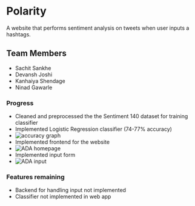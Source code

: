 <!-- # ADA-Assess-Develop-Advance -->

# Polarity

A website that performs sentiment analysis on tweets when user inputs a hashtags.

## Team Members

- Sachit Sankhe
- Devansh Joshi
- Kanhaiya Shendage
- Ninad Gawarle

### Progress

- Cleaned and preprocessed the the Sentiment 140 dataset for training classifier
- Implemented Logistic Regression classifier (74-77% accuracy)
- ![accuracy graph](https://drive.google.com/uc?export=view&id=1xZ_IgW9KKWfGwBRnPbs8DSu2YNZ2Ywsa)
- Implemented frontend for the website
- ![ADA homepage](https://drive.google.com/uc?export=view&id=1Okga3i5Sj_PnYRSCK1YiLJU4ciwbhjAQ)
- Implemented input form
- ![ADA input](https://drive.google.com/uc?export=view&id=1dFmw0SEfyUizde8hYqlyN5dBQ-fpbB1N)

### Features remaining

- Backend for handling input not implemented
- Classifier not implemented in web app
